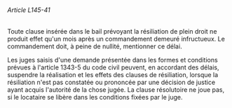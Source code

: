 ###### Article L145-41

Toute clause insérée dans le bail prévoyant la résiliation de plein droit ne produit effet qu'un mois après un commandement demeuré infructueux. Le commandement doit, à peine de nullité, mentionner ce délai.

Les juges saisis d'une demande présentée dans les formes et conditions prévues à l'article 1343-5 du code civil peuvent, en accordant des délais, suspendre la réalisation et les effets des clauses de résiliation, lorsque la résiliation n'est pas constatée ou prononcée par une décision de justice ayant acquis l'autorité de la chose jugée. La clause résolutoire ne joue pas, si le locataire se libère dans les conditions fixées par le juge.

